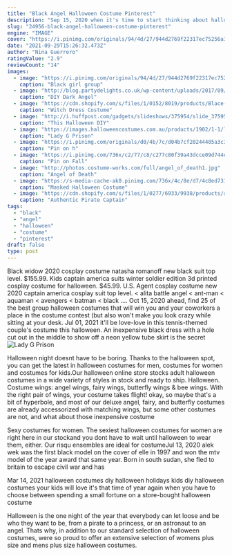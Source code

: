 ```yaml
---
title: "Black Angel Halloween Costume Pinterest"
description: "Sep 15, 2020 when it's time to start thinking about halloween costumes (for you or your kids), you have two options: head to a costume store and pick up a bagged costume, or create a diy halloween costume. Contrary to popular belief, not all diy costumes require weeks or preparationthere are plenty of easy, last-minute halloween"
slug: "24956-black-angel-halloween-costume-pinterest"
engine: "IMAGE"
cover: "https://i.pinimg.com/originals/94/4d/27/944d2769f22317ec75256a3f1d84a2fc.jpg"
date: "2021-09-29T15:26:32.473Z"
author: "Nina Guerrero"
ratingValue: "2.9"
reviewCount: "14"
images:
  - image: "https://i.pinimg.com/originals/94/4d/27/944d2769f22317ec75256a3f1d84a2fc.jpg"
    caption: "Black girl group"
  - image: "http://blog.partydelights.co.uk/wp-content/uploads/2017/09/Fallen-Angel-Costume-Ideas.jpg"
    caption: "DIY Dark Angel"
  - image: "https://cdn.shopify.com/s/files/1/0152/8019/products/Blace-lace-trimmed-dress-nightgown-for-blythe-pullip-dolls_grande.JPG?v=1444106093"
    caption: "Witch Dress Costume"
  - image: "http://i.huffpost.com/gadgets/slideshows/375954/slide_375954_4425866_free.jpg"
    caption: "This Halloween DIY"
  - image: "https://images.halloweencostumes.com.au/products/1902/1-1/lady-g-prison-dress-costume.jpg"
    caption: "Lady G Prison"
  - image: "https://i.pinimg.com/originals/d0/4b/7c/d04b7cf20244405a3c3b775f91380610.jpg"
    caption: "Pin on h"
  - image: "https://i.pinimg.com/736x/c2/77/c8/c277c80f39a43dcce09d744e45c5eb80--boy-costumes-halloween-costumes.jpg"
    caption: "Pin on Fall"
  - image: "http://photos.costume-works.com/full/angel_of_death1.jpg"
    caption: "Angel of Death"
  - image: "https://s-media-cache-ak0.pinimg.com/736x/4c/8e/d7/4c8ed73160d94d77c4d3c223cb84e351.jpg"
    caption: "Masked Halloween Costume"
  - image: "https://cdn.shopify.com/s/files/1/0277/6933/9938/products/authentic-pirate-captain-costume-alternative-view1_1000x1000.jpg?v=1575986704"
    caption: "Authentic Pirate Captain"
tags:
  - "black"
  - "angel"
  - "halloween"
  - "costume"
  - "pinterest"
draft: false
type: post
---
```


Black widow 2020 cosplay costume natasha romanoff new black suit top level.  $155.99. Kids captain america suits winter soldier edition 3d printed cosplay costume for halloween. $45.99. U.S. Agent cosplay costume new 2020 captain america cosplay suit top level. < alita battle angel < ant-man < aquaman < avengers < batman < black .... Oct 15, 2020 ahead, find 25 of the best group halloween costumes that will win you and your coworkers a place in the costume contest (but also won't make you look crazy while sitting at your desk. Jul 01, 2021 it'll be love-love in this tennis-themed couple's costume this halloween. An inexpensive black dress with a hole cut out in the middle to show off a neon yellow tube skirt is the secret
![Lady G Prison](https://images.halloweencostumes.com.au/products/1902/1-1/lady-g-prison-dress-costume.jpg "Lady G Prison")

Halloween night doesnt have to be boring. Thanks to the halloween spot, you can get the latest in halloween costumes for men, costumes for women and costumes for kids.Our halloween online store stocks adult halloween costumes in a wide variety of styles in stock and ready to ship. Halloween. Costume wings: angel wings, fairy wings, butterfly wings &amp; bee wings. With the right pair of wings, your costume takes flight! okay, so maybe that&#39;s a bit of hyperbole, and most of our deluxe angel, fairy, and butterfly costumes are already accessorized with matching wings, but some other costumes are not, and what about those inexpensive costume
<!--inArticleAds-->

<!--galleryOne-->

Sexy costumes for women. The sexiest halloween costumes for women are right here in our stockand you dont have to wait until halloween to wear them, either. Our risqu ensembles are ideal for costumeJul 13, 2020 alek wek was the first black model on the cover of elle in 1997 and won the mtv model of the year award that same year. Born in south sudan, she fled to britain to escape civil war and has
<!--inArticleAds-->

<!--galleryTwo-->

Mar 14, 2021 halloween costumes diy halloween holidays kids diy halloween costumes your kids will love it's that time of year again when you have to choose between spending a small fortune on a store-bought halloween costume
<!--galleryThree-->

Halloween is the one night of the year that everybody can let loose and be who they want to be, from a pirate to a princess, or an astronaut to an angel. Thats why, in addition to our standard selection of halloween costumes, were so proud to offer an extensive selection of womens plus size and mens plus size halloween costumes.